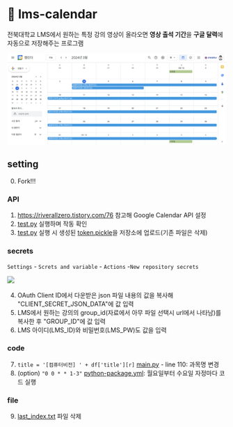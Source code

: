 # 📅 lms-calendar
전북대학교 LMS에서 원하는 특정 강의 영상이 올라오면 **영상 출석 기간**을 **구글 달력**에 자동으로 저장해주는 프로그램

![](./asset/calendar.png)

## setting
0. Fork!!!

### API
1. https://riverallzero.tistory.com/76 참고해 Google Calendar API 설정 
2. [test.py](https://github.com/riverallzero/lms-calendar/blob/main/test.py) 실행하며 작동 확인
3. [test.py](https://github.com/riverallzero/lms-calendar/blob/main/test.py) 실행 시 생성된 [token.pickle](https://github.com/riverallzero/lms-calendar/blob/main/token.pickle)을 저장소에 업로드(기존 파일은 삭제)

### secrets
```Settings``` - ```Screts and variable``` - ```Actions``` -```New repository secrets```

![](./asset/secrets.png)

4. OAuth Client ID에서 다운받은 json 파일 내용의 값을 복사해 "CLIENT_SECRET_JSON_DATA"에 값 입력
5. LMS에서 원하는 강의의 group_id(자료에서 아무 파일 선택시 url에서 나타남)를 복사한 후 "GROUP_ID"에 값 입력
6. LMS 아이디(LMS_ID)와 비밀번호(LMS_PW)도 값을 입력

### code
7. ```title = '[컴퓨터비전] ' + df['title'][r]``` [main.py](https://github.com/riverallzero/lms-calendar/blob/main/main.py) - line 110: 과목명 변경
8. (option) ```"0 0 * * 1-3"``` [python-package.yml](https://github.com/riverallzero/lms-calendar/blob/main/.github/workflows/python-package.yml): 월요일부터 수요일 자정마다 코드 실행

### file
9. [last_index.txt](https://github.com/riverallzero/lms-calendar/blob/main/last_index.txt) 파일 삭제
